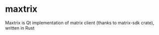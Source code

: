 # maxtrix
Maxtrix is Qt implementation of matrix client (thanks to matrix-sdk crate), written in Rust
